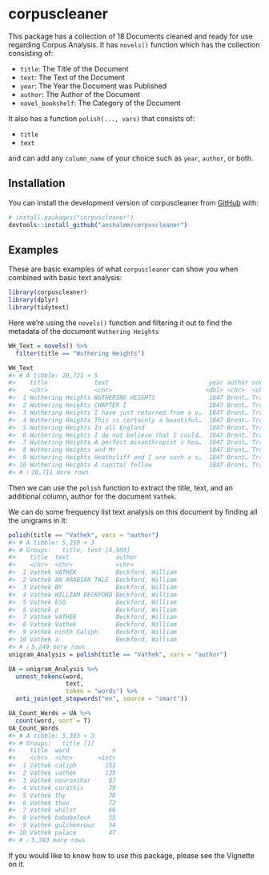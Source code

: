 
<!-- README.md is generated from README.Rmd. Please edit that file -->

# corpuscleaner

<!-- badges: start -->
<!-- badges: end -->

This package has a collection of 18 Documents cleaned and ready for use
regarding Corpus Analysis. It has `novels()` function which has the
collection consisting of:

- `title`: The Title of the Document
- `text`: The Text of the Document
- `year`: The Year the Document was Published
- `author`: The Author of the Document
- `novel_bookshelf`: The Category of the Document

It also has a function `polish(..., vars)` that consists of:

- `title`
- `text`

and can add any `column_name` of your choice such as `year`, `author`,
or both.

## Installation

You can install the development version of corpuscleaner from
[GitHub](https://github.com/) with:

``` r
# install.packages("corpuscleaner")
devtools::install_github("anshalmm/corpuscleaner")
```

## Examples

These are basic examples of what `corpuscleaner` can show you when
combined with basic text analysis:

``` r
library(corpuscleaner)
library(dplyr)
library(tidytext)
```

Here we’re using the `novels()` function and filtering it out to find
the metadata of the document `Wuthering Heights`

``` r
WH_Text = novels() %>%
  filter(title == "Wuthering Heights")

WH_Text
#> # A tibble: 20,721 × 5
#>    title             text                            year author novel_bookshelf
#>    <chr>             <chr>                          <dbl> <chr>  <chr>          
#>  1 Wuthering Heights WUTHERING HEIGHTS               1847 Bront… Tragedy        
#>  2 Wuthering Heights CHAPTER I                       1847 Bront… Tragedy        
#>  3 Wuthering Heights I have just returned from a v…  1847 Bront… Tragedy        
#>  4 Wuthering Heights This is certainly a beautiful…  1847 Bront… Tragedy        
#>  5 Wuthering Heights In all England                  1847 Bront… Tragedy        
#>  6 Wuthering Heights I do not believe that I could…  1847 Bront… Tragedy        
#>  7 Wuthering Heights A perfect misanthropist s hea…  1847 Bront… Tragedy        
#>  8 Wuthering Heights and Mr                          1847 Bront… Tragedy        
#>  9 Wuthering Heights Heathcliff and I are such a s…  1847 Bront… Tragedy        
#> 10 Wuthering Heights A capital fellow                1847 Bront… Tragedy        
#> # ℹ 20,711 more rows
```

Then we can use the `polish` function to extract the title, text, and an
additional column, author for the document `Vathek`.

We can do some frequency list text analysis on this document by finding
all the unigrams in it:

``` r
polish(title == "Vathek", vars = "author")
#> # A tibble: 5,259 × 3
#> # Groups:   title, text [4,903]
#>    title  text             author           
#>    <chr>  <chr>            <chr>            
#>  1 Vathek VATHEK           Beckford, William
#>  2 Vathek AN ARABIAN TALE  Beckford, William
#>  3 Vathek BY               Beckford, William
#>  4 Vathek WILLIAM BECKFORD Beckford, William
#>  5 Vathek ESQ              Beckford, William
#>  6 Vathek p                Beckford, William
#>  7 Vathek VATHEK           Beckford, William
#>  8 Vathek Vathek           Beckford, William
#>  9 Vathek ninth Caliph     Beckford, William
#> 10 Vathek a                Beckford, William
#> # ℹ 5,249 more rows
unigram_Analysis = polish(title == "Vathek", vars = "author")

UA = unigram_Analysis %>%
  unnest_tokens(word, 
                text, 
                token = "words") %>%
  anti_join(get_stopwords("en", source = "smart")) 

UA_Count_Words = UA %>%
  count(word, sort = T)
UA_Count_Words
#> # A tibble: 5,393 × 3
#> # Groups:   title [1]
#>    title  word            n
#>    <chr>  <chr>       <int>
#>  1 Vathek caliph        151
#>  2 Vathek vathek        125
#>  3 Vathek nouronihar     87
#>  4 Vathek carathis       79
#>  5 Vathek thy            78
#>  6 Vathek thou           72
#>  7 Vathek whilst         66
#>  8 Vathek bababalouk     55
#>  9 Vathek gulchenrouz    54
#> 10 Vathek palace         47
#> # ℹ 5,383 more rows
```

If you would like to know how to use this package, please see the
Vignette on it.
